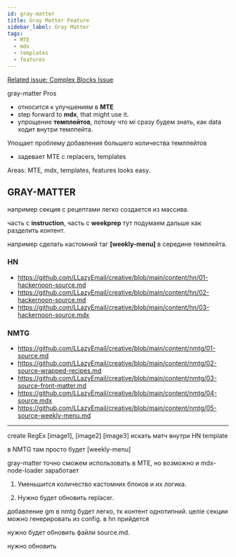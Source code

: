 ```yaml
---
id: gray-matter
title: Gray Matter Feature
sidebar_label: Gray Matter
tags:
  - MTE
  - mdx
  - templates
  - features
---
```


[Related issue: Complex Blocks Issue](https://github.com/LLazyEmail/documentation/blob/main/docs/templates/improvements/gray-matter/complex-blocks-problem.md)



gray-matter 
Pros
- относится к улучшениям в **MTE**
- step forward to **mdx**, that might use it.
- упрощение **темплейтов**, потому что мі сразу будем знать, как data ходит внутри темлпейта.

Упощает проблему добавления большего количества темлпейтов
- задевает MTE c replacers, templates

Areas: MTE, mdx, templates, features looks easy.

## GRAY-MATTER


например секция с рецептами легко создается из массива.


часть с **instruction**, часть c **weekprep**
тут подумаем дальше как разделить контент.


например сделать кастомний таг **[weekly-menu]** в середине темплейта.


### HN
- https://github.com/LLazyEmail/creative/blob/main/content/hn/01-hackernoon-source.md
- https://github.com/LLazyEmail/creative/blob/main/content/hn/02-hackernoon-source.md
- https://github.com/LLazyEmail/creative/blob/main/content/hn/03-hackernoon-source.mdx

### NMTG
- https://github.com/LLazyEmail/creative/blob/main/content/nmtg/01-source.md
- https://github.com/LLazyEmail/creative/blob/main/content/nmtg/02-source-wrapped-recipes.md
- https://github.com/LLazyEmail/creative/blob/main/content/nmtg/03-source-front-matter.md
- https://github.com/LLazyEmail/creative/blob/main/content/nmtg/04-source.mdx
- https://github.com/LLazyEmail/creative/blob/main/content/nmtg/05-source-weekly-menu.md


----

create RegEx [image1], [image2] [image3] искать матч внутри HN template

в NMTG там просто будет [weekly-menu]



gray-matter точно cможем использовать в МТЕ, но возможно и mdx-node-loader заработает



1. Уменьшится количество кастомних блоков и их логика.

2. Нужно будет обновить replacer. 

добавление gm в nmtg будет легко, тк контент однотипний.
целіе секции можно генерировать из config.
в hn прийдется 



нужно будет обновить файли source.md.

нужно обновить




